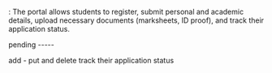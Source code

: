 : The portal allows students to register, submit personal and academic details, upload necessary documents (marksheets, ID proof), and track their application status.

pending -----

add - put  and delete 
track their application status 
